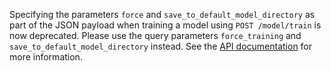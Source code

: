 Specifying the parameters `force` and `save_to_default_model_directory` as part of the
JSON payload when training a model using `POST /model/train` is now deprecated.
Please use the query parameters `force_training` and `save_to_default_model_directory`
instead. See the [API documentation](/pages/http-api) for more information.
